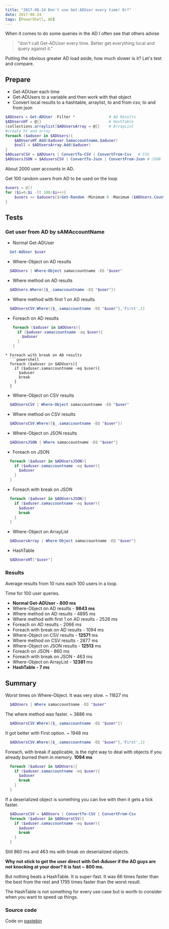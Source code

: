 ```yaml
---
title: "2017-08-24 Don't use Get-ADUser every time! Or?"
date: 2017-08-24
tags: [PowerShell, AD]
---
```


When it comes to do some queries in the AD I often see that others advise 
> "don't call Get-ADUser every time. Better get everything local and query against it."

Putting the obvious greater AD load aside, how much slower is it?
Let's test and compare.
## Prepare
* Get-ADUser each time
* Get-ADUsers to a variable and then work with that object
* Convert local results to a hashtable, arraylist, to and from csv, to and from json  

```powershell
$ADUsers = Get-ADUser -Filter *               # AD Results 
$ADUsersHT = @{}                              # HashTable
[collections.arraylist]$ADUsersArray = @{}    # ArrayList
#create ht and array
foreach ($aduser in $ADUsers){
	$ADUsersHT.Add($aduser.Samaccountname,$aduser)
	$null = $ADUsersArray.Add($aduser)
}
$ADusersCSV = $ADUsers | ConvertTo-CSV | ConvertFrom-Csv   # CSV
$ADUsersJSON = $AdusersCSV | ConvertTo-Json | ConvertFrom-Json # JSON
```
About 2000 user accounts in AD.

Get 100 random users from AD to be used on the loop
```powershell
$users = @()
for ($i=0;$i -lt 100;$i++){
	$users += $adusers[$(Get-Random -Minimum 0 -Maximum ($ADUsers.Count - 1))].Samaccountname
}
```
## Tests
### Get user from AD by sAMAccountName
  * Normal Get-ADUser 
  ```powershell
    Get-AdUser $user
  ```
  * Where-Object on AD results
  ```powershell
    $ADUsers | Where-Object samaccountname -EQ "$user"
  ```
* Where method on AD results
```powershell
  $ADUsers.Where({$_.samaccountname -EQ "$user"})
```
* Where method with first 1 on AD results
```powershell
  $ADUsersCSV.Where({$_.samaccountname -EQ "$user"},'First',1)
```
* Foreach on AD results
  ```powershell 
  foreach ($aduser in $ADUsers){
    if ($aduser.samaccountname -eq $user){
      $aduser										
    }
  }
```
* Foreach with break on AD results
  ```powershell 
  foreach ($aduser in $ADUsers){
    if ($aduser.samaccountname -eq $user){
      $aduser					
      break
    }
  }
  ```
* Where-Object on CSV results
```powershell
  $ADUsersCSV | Where-Object samaccountname -EQ "$user"
```

* Where method on CSV results
```powershell
  $ADUsersCSV.Where({$_.samaccountname -EQ "$user"})
```
* Where-Object on JSON results
```powershell
  $ADUsersJSON | Where samaccountname -EQ "$user"}
```
* Foreach on JSON
```powershell
  foreach ($aduser in $ADUsersJSON){
    if ($aduser.samaccountname -eq $user){
      $aduser					      
    }
  }
```
* Foreach with break on JSON
```powershell
  foreach ($aduser in $ADUsersJSON){
    if ($aduser.samaccountname -eq $user){
      $aduser					
      break
    }
  }
```
* Where-Object on ArrayList
```powershell
  $ADusersArray | Where-Object samaccountname -EQ "$user"}
```
* HashTable
```powershell
  $ADUsersHT["$user"]
```
### Results
Average results from 10 runs each 100 users in a loop.

Time for 100 user queries.
* **Normal Get-ADUser  - 800 ms**   
* Where-Object on AD results - **9843 ms** 
* Where method on AD results - 4895 ms
* Where method with first 1 on AD results - 2526 ms
* Foreach on AD results - 2066 ms
* Foreach with break on AD results - 1094 ms 
* Where-Object on CSV results - **12571** ms
* Where method on CSV results - 2877 ms
* Where-Object on JSON results - **12513** ms
* Foreach on JSON - 860 ms
* Foreach with break on JSON - 463 ms
* Where-Object on ArrayList - **12381** ms
* **HashTable - 7 ms**
## Summary
Worst times on Where-Object. It was very slow. ~ 11827 ms
```powershell
  $ADUsers | Where samaccountname -EQ "$user"
```
The where method was faster. ~ 3886 ms
```powershell
  $ADUsersCSV.Where({$_.samaccountname -EQ "$user"})
```
It got better with First option. ~ 1948 ms
```powershell
  $ADUsersCSV.Where({$_.samaccountname -EQ "$user"},'First',1)
```
Foreach, with break if applicable, is the right way to deal with objects if you already burned them in memory. **1094 ms**
```powershell
  foreach ($aduser in $ADUsers){
    if ($aduser.samaccountname -eq $user){
      $aduser					
      break
    }
  }
```
 
If a deserialized object is something you can live with then it gets a tick faster.
```powershell
  $ADusersCSV = $ADUsers | ConvertTo-CSV | ConvertFrom-Csv
  foreach ($aduser in $ADUsersCSV){
    if ($aduser.samaccountname -eq $user){
      $aduser					
      break
    }
  } 
```
Still 860 ms and 463 ms with break on deserialized objects. 

**Why not stick to get the user direct with Get-Aduser if the AD guys are not knocking at your door? It is fast ~ 800 ms.**

But nothing beats a HashTable. It is super-fast. It was 66 times faster than the best from the rest and 1795 times faster than the worst result.

The HashTable is not something for every use case but is worth to consider when you want to speed up things.

### Source code
Code on [pastebin](https://pastebin.com/amAFSG6j)
